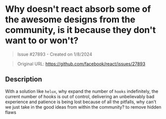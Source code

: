 # Why doesn't react absorb some of the awesome designs from the community, is it because they don't want to or won't?

> Issue #27893 - Created on 1/8/2024

> Original URL: https://github.com/facebook/react/issues/27893

## Description

With a solution like `helux`, why expand the number of `hooks` indefinitely, the current number of hooks is out of control, delivering an unbelievably bad experience and patience is being lost because of all the pitfalls, why can't we just take in the good ideas from within the community? to remove hidden flaws

